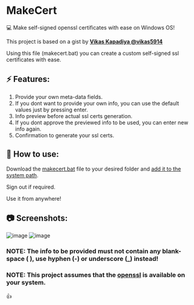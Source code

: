 # MakeCert
💻 Make self-signed openssl certificates with ease on Windows OS!

This project is based on a gist by  [**Vikas Kapadiya @vikas5914**](https://gist.github.com/vikas5914/f4384d12866fd572bfc5bcf389e756e8#file-makecert-bat)

Using this file (makecert.bat) you can create a custom self-signed ssl certificates with ease.

## ⚡ Features:
1. Provide your own meta-data fields.
2. If you dont want to provide your own info, you can use the default values just by pressing enter.
3. Info preview before actual ssl certs generation.
4. If you dont approve the previewed info to be used, you can enter new info again.
5. Confirmation to generate your ssl certs.

## 🤔 How to use:
Download the [makecert.bat](https://raw.githubusercontent.com/bantya/MakeCert/master/makecert.bat) file to your desired folder and [add it to the system  path](https://www.howtogeek.com/118594/how-to-edit-your-system-path-for-easy-command-line-access/).

Sign out if required.

Use it from anywhere!

## 📷 Screenshots:
![image](https://user-images.githubusercontent.com/16685565/35646358-f918b94a-06f4-11e8-8895-b4644edbf9b9.png)
![image](https://user-images.githubusercontent.com/16685565/35646371-08a947bc-06f5-11e8-85a9-e54b3c53f55c.png)

### NOTE: The info to be provided must not contain any blank-space ( ), use hyphen (-) or underscore (_) instead!
### NOTE: This project assumes that the [openssl](https://github.com/openssl/openssl) is available on your system.

👍
